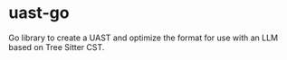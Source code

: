 # uast-go
Go library to create a UAST and optimize the format for use with an LLM based on Tree Sitter CST.
